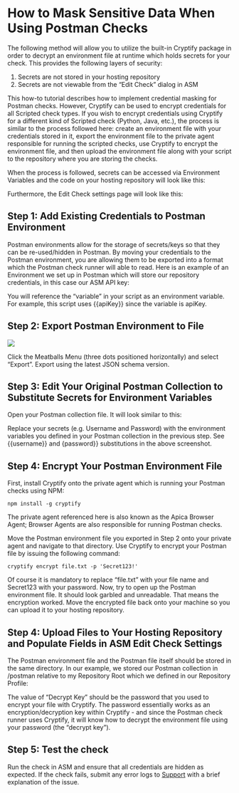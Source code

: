 # How to Mask Sensitive Data When Using Postman Checks

The following method will allow you to utilize the built-in Cryptify package in order to decrypt an environment file at runtime which holds secrets for your check. This provides the following layers of security:

1. Secrets are not stored in your hosting repository
2. Secrets are not viewable from the “Edit Check” dialog in ASM

This how-to tutorial describes how to implement credential masking for Postman checks. However, Cryptify can be used to encrypt credentials for all Scripted check types. If you wish to encrypt credentials using Cryptify for a different kind of Scripted check (Python, Java, etc.), the process is similar to the process followed here: create an environment file with your credentials stored in it, export the environment file to the private agent responsible for running the scripted checks, use Cryptify to encrypt the environment file, and then upload the environment file along with your script to the repository where you are storing the checks.

When the process is followed, secrets can be accessed via Environment Variables and the code on your hosting repository will look like this:



Furthermore, the Edit Check settings page will look like this:



## Step 1: Add Existing Credentials to Postman Environment <a href="#howtomasksensitivedatawhenusingpostmanchecks-step1-addexistingcredentialstopostmanenvironment" id="howtomasksensitivedatawhenusingpostmanchecks-step1-addexistingcredentialstopostmanenvironment"></a>

Postman environments allow for the storage of secrets/keys so that they can be re-used/hidden in Postman. By moving your credentials to the Postman environment, you are allowing them to be exported into a format which the Postman check runner will able to read. Here is an example of an Environment we set up in Postman which will store our repository credentials, in this case our ASM API key:



You will reference the “variable” in your script as an environment variable. For example, this script uses \{{apiKey\}} since the variable is apiKey.

## Step 2: Export Postman Environment to File <a href="#howtomasksensitivedatawhenusingpostmanchecks-step2-exportpostmanenvironmenttofile" id="howtomasksensitivedatawhenusingpostmanchecks-step2-exportpostmanenvironmenttofile"></a>

![](../../.gitbook/assets/2185723995.png)

Click the Meatballs Menu (three dots positioned horizontally) and select “Export”. Export using the latest JSON schema version.

## Step 3: Edit Your Original Postman Collection to Substitute Secrets for Environment Variables <a href="#howtomasksensitivedatawhenusingpostmanchecks-step3-edityouroriginalpostmancollectiontosubstitutesecr" id="howtomasksensitivedatawhenusingpostmanchecks-step3-edityouroriginalpostmancollectiontosubstitutesecr"></a>

Open your Postman collection file. It will look similar to this:



Replace your secrets (e.g. Username and Password) with the environment variables you defined in your Postman collection in the previous step. See \{{username\}} and {password\}} substitutions in the above screenshot.

## Step 4: Encrypt Your Postman Environment File <a href="#howtomasksensitivedatawhenusingpostmanchecks-step4-encryptyourpostmanenvironmentfile" id="howtomasksensitivedatawhenusingpostmanchecks-step4-encryptyourpostmanenvironmentfile"></a>

First, install Cryptify onto the private agent which is running your Postman checks using NPM:

```
npm install -g cryptify
```

The private agent referenced here is also known as the Apica Browser Agent; Browser Agents are also responsible for running Postman checks.

Move the Postman environment file you exported in Step 2 onto your private agent and navigate to that directory. Use Cryptify to encrypt your Postman file by issuing the following command:

```
cryptify encrypt file.txt -p 'Secret123!'
```

Of course it is mandatory to replace “file.txt” with your file name and Secret123 with your password. Now, try to open up the Postman environment file. It should look garbled and unreadable. That means the encryption worked. Move the encrypted file back onto your machine so you can upload it to your hosting repository.

## Step 4: Upload Files to Your Hosting Repository and Populate Fields in ASM Edit Check Settings <a href="#howtomasksensitivedatawhenusingpostmanchecks-step4-uploadfilestoyourhostingrepositoryandpopulatefiel" id="howtomasksensitivedatawhenusingpostmanchecks-step4-uploadfilestoyourhostingrepositoryandpopulatefiel"></a>

The Postman environment file and the Postman file itself should be stored in the same directory. In our example, we stored our Postman collection in /postman relative to my Repository Root which we defined in our Repository Profile:



The value of “Decrypt Key” should be the password that you used to encrypt your file with Cryptify. The password essentially works as an encryption/decryption key within Cryptify - and since the Postman check runner uses Cryptify, it will know how to decrypt the environment file using your password (the “decrypt key”).

## Step 5: Test the check <a href="#howtomasksensitivedatawhenusingpostmanchecks-step5-testthecheck" id="howtomasksensitivedatawhenusingpostmanchecks-step5-testthecheck"></a>

Run the check in ASM and ensure that all credentials are hidden as expected. If the check fails, submit any error logs to [Support](mailto:support@apica.io) with a brief explanation of the issue.
